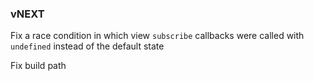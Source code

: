 

### vNEXT
Fix a race condition in which view `subscribe` callbacks were called with `undefined` instead of the default state

Fix build path

